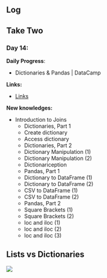 

## Log


## Take Two

### Day 14:

**Daily Progress**: 
- Dictionaries & Pandas | DataCamp

**Links:** 
- [Links](https://campus.datacamp.com/courses/intermediate-python-for-data-science/dictionaries-pandas?ex=1)

**New knowledges:** 
- Introduction to Joins
  - Dictionaries, Part 1
  - Create dictionary
  - Access dictionary
  - Dictionaries, Part 2
  - Dictionary Manipulation (1)
  - Dictionary Manipulation (2)
  - Dictionariception
  - Pandas, Part 1
  - Dictionary to DataFrame (1)
  - Dictionary to DataFrame (2)
  - CSV to DataFrame (1)
  - CSV to DataFrame (2)
  - Pandas, Part 2
  - Square Brackets (1)
  - Square Brackets (2)
  - loc and iloc (1)
  - loc and iloc (2)
  - loc and iloc (3)

## Lists vs Dictionaries

![](https://i.imgur.com/a2HUMWn.png)

